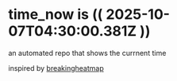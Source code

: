 # time_now is (( 2025-10-07T04:30:00.381Z ))

an automated repo that shows the currnent time

inspired by [breakingheatmap](https://github.com/breakingheatmap/breakingheatmap)